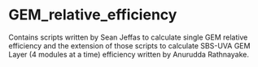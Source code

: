 # GEM_relative_efficiency
Contains scripts written by Sean Jeffas to calculate single GEM relative efficiency and the extension of those scripts to calculate SBS-UVA GEM Layer (4 modules at a time) efficiency written by Anurudda Rathnayake.

